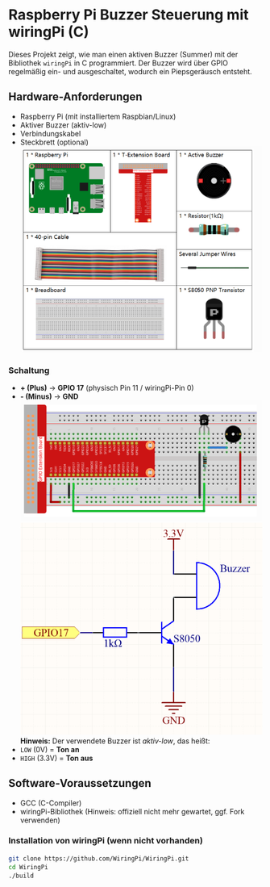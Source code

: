 # Raspberry Pi Buzzer Steuerung mit wiringPi (C)

Dieses Projekt zeigt, wie man einen aktiven Buzzer (Summer) mit der Bibliothek `wiringPi` in C programmiert. Der Buzzer wird über GPIO regelmäßig ein- und ausgeschaltet, wodurch ein Piepsgeräusch entsteht.

## Hardware-Anforderungen

- Raspberry Pi (mit installiertem Raspbian/Linux)
- Aktiver Buzzer (aktiv-low)
- Verbindungskabel
- Steckbrett (optional)
![Diagram](https://raw.githubusercontent.com/CodeByHusen/Embedded-Systems-/main/Projects%20in%20C/Active-Summer/pictures/Komponenten.png)
### Schaltung

- **+ (Plus)** → **GPIO 17** (physisch Pin 11 / wiringPi-Pin 0)
- **- (Minus)** → **GND**
![Diagram](https://raw.githubusercontent.com/CodeByHusen/Embedded-Systems-/main/Projects%20in%20C/Active-Summer/pictures/Schaltkreis.png)
![Diagram](https://raw.githubusercontent.com/CodeByHusen/Embedded-Systems-/main/Projects%20in%20C/Active-Summer/pictures/Schaltplan.png)
**Hinweis:** Der verwendete Buzzer ist *aktiv-low*, das heißt:  
- `LOW` (0V) = **Ton an**  
- `HIGH` (3.3V) = **Ton aus**

## Software-Voraussetzungen

- GCC (C-Compiler)
- wiringPi-Bibliothek (Hinweis: offiziell nicht mehr gewartet, ggf. Fork verwenden)

### Installation von wiringPi (wenn nicht vorhanden)

```bash
git clone https://github.com/WiringPi/WiringPi.git
cd WiringPi
./build
